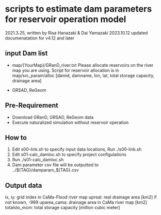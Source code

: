 # scripts to estimate dam parameters for reservoir operation model
2021.3.25,  written by Risa Hanazaki & Dai Yamazaki
2023.10.12  updated documenatation for v4.12 and later

## input Dam list
- map/{YourMap}/GRanD_river.txt
Please allocate reservoirs on the river map you are using.
Script for reservoir allocation is in map/src_param/alloc
[damid, damname, lon, lat, total storage capacity, drainage area]

- GRSAD, ReGeom

## Pre-Requirement 
- Download GRanD, GRSAD, ReGeom data
- Execute naturalized simulation without reservoir operation

## How to
1. Edit s00-link.sh to specify input data locations, Run ./s00-link.sh 
2. Edit s01-calc_damloc.sh to specify project configulations
3. Run ./s01-calc_damloc.sh
4. Dam parameter csv file will be outputted to ../${TAG}/damparam_${TAG}.csv

## Output data
ix, iy: grid index in CaMa-Flood river map
upreal: real drainage area [km2]
        if not known, -999
uparea_cama: drainage area in CaMa river map [km2]
totalsto_mcm: total storage capacity [million cubic meter]

